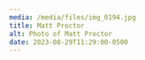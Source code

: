 ```yaml
---
media: /media/files/img_0194.jpg
title: Matt Proctor
alt: Photo of Matt Proctor
date: 2023-08-29T11:29:00-0500
---
```

